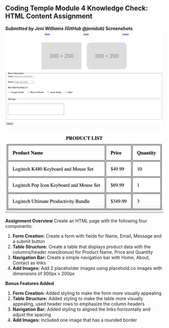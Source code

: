 ## Coding Temple Module 4 Knowledge Check: HTML Content Assignment
***Submitted by Jeni Williams (GitHub @jenidub)***
**Screenshots**
![Module 4 Knowledge Check Screenshot 1 - Navbar, Image Gallery, and Form](./M4KC%20Screenshot%201.png "Module 4 Knowledge Check Screenshot 1")

![Module 4 Knowledge Check Screenshot 2 - Table](./M4KC%20Screenshot%202.png "Module 4 Knowledge Check Screenshot 2")

**Assignment Overview**
Create an HTML page with the following four components:
1) **Form Creation:** Create a form with fields for Name, Email, Message and a submit button
2) **Table Structure:** Create a table that displays product data with the columns/header rows(bonus) for Product Name, Price and Quantity
3) **Navigation Bar:** Create a simple navigation bar with Home, About, Contact as links
4) **Add Images:** Add 2 placeholder images using placehold.co images with dimensions of 300px x 200px

**Bonus Features Added**

 1.  **Form Creation:** Added styling to make the form more visually appealing
 2.  **Table Structure:** Added styling to make the table more visually appealing, used header rows to emphasize the column headers
 3.  **Navigation Bar:** Added styling to aligned the links horizontally and adjust the spacing
 4.  **Add Images:** Included one image that has a rounded border